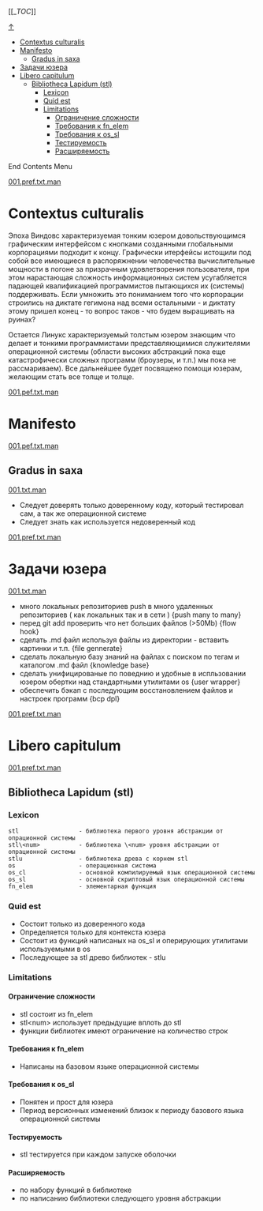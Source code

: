 
[[__TOC_]]

<a name=top></a>
<a class=top-link hide href=#top>↑</a>

<!-- TOC tocDepth:1..6 chapterDepth:1..6 -->

- [Contextus culturalis](#contextus-culturalis)
- [Manifesto](#manifesto)
  - [Gradus in saxa](#gradus-in-saxa)
- [Задачи юзера](#задачи-юзера)
- [Libero capitulum](#libero-capitulum)
  - [Bibliotheca Lapidum (stl)](#bibliotheca-lapidum-stl)
    - [Lexicon](#lexicon)
    - [Quid est](#quid-est)
    - [Limitations](#limitations)
      - [Ограничение сложности](#ограничение-сложности)
      - [Требования к fn\_elem](#требования-к-fn_elem)
      - [Требования к os\_sl](#требования-к-os_sl)
      - [Тестируемость](#тестируемость)
      - [Расширяемость](#расширяемость)

<!-- /TOC -->

End Contents Menu

<!--
CMND: ufl_stl0 4 /home/st/REPOBARE/_repo/st_rc_d/.d/.mul/rbld_readme.mul/.cnt /home/st/REPOBARE/_repo/st_rc_d/.d/.mul/rbld_readme.mul/.prc/README.md

PPWD: /home/st/REPOBARE/_repo/st_rc_d/.d/.mul/rbld_readme.mul/.prc

FLOW: /home/st/REPOBARE/_repo/sta/.d/.st_rc_d.data.d/ufl_stl0/.flow.d/004_d2m

DATE: 28082024020824

DATX: 1724785704
-->


<!-- file:///home/st/REPOBARE/_repo/st_rc_d/.d/.mul/rbld_readme.mul/.cnt/001.contextus_culturalis.d/001.pref.txt.man -->

[001.pref.txt.man](/.d/.mul/rbld_readme.mul/.cnt/001.contextus_culturalis.d/001.pref.txt.man)



# Contextus culturalis

Эпоха Виндовс характеризуемая тонким юзером довольствующимся графическим интерфейсом с кнопками созданными глобальными корпорациями подходит к концу. Графически итерфейсы истощили под собой все имеющиеся в распоряжнении человечества вычислительные мощности в погоне за призрачным удовлетворения пользователя, при этом нарастающая сложность информационных систем усугабляется падающей квалификацией программистов пытающихся их (системы) поддерживать. Если умножить это пониманием того что корпорации строились на диктате гегимона над всеми остальными - и диктату этому пришел конец - то вопрос таков - что будем выращивать на руинах?

Остается Линукс характеризуемый толстым юзером знающим что делает и тонкими программистами представляющимися служителями операционной системы (области высоких абстракций пока еще катастрофически сложных программ (броузеры, и т.п.) мы пока не рассмариваем). Все дальнейшее будет посвящено помощи юзерам, желающим стать все толще и толще.
    

<!-- file:///home/st/REPOBARE/_repo/st_rc_d/.d/.mul/rbld_readme.mul/.cnt/002.manifesto.d/001.pef.txt.man -->

[001.pef.txt.man](/.d/.mul/rbld_readme.mul/.cnt/002.manifesto.d/001.pef.txt.man)



# Manifesto
    

<!-- file:///home/st/REPOBARE/_repo/st_rc_d/.d/.mul/rbld_readme.mul/.cnt/002.manifesto.d/002.walk_to_stone.d/001.pef.txt.man -->

[001.pef.txt.man](/.d/.mul/rbld_readme.mul/.cnt/002.manifesto.d/002.walk_to_stone.d/001.pef.txt.man)



## Gradus in saxa 
    

<!-- file:///home/st/REPOBARE/_repo/st_rc_d/.d/.mul/rbld_readme.mul/.cnt/002.manifesto.d/002.walk_to_stone.d/002.d/001.txt.man -->

[001.txt.man](/.d/.mul/rbld_readme.mul/.cnt/002.manifesto.d/002.walk_to_stone.d/002.d/001.txt.man)



- Следует доверять только доверенному коду, который тестировал сам, а так же операционной системе
- Следует знать как используется недоверенный код    
    

<!-- file:///home/st/REPOBARE/_repo/st_rc_d/.d/.mul/rbld_readme.mul/.cnt/003.user_task.d/001.pref.txt.man -->

[001.pref.txt.man](/.d/.mul/rbld_readme.mul/.cnt/003.user_task.d/001.pref.txt.man)



# Задачи юзера
    

<!-- file:///home/st/REPOBARE/_repo/st_rc_d/.d/.mul/rbld_readme.mul/.cnt/003.user_task.d/002.d/001.txt.man -->

[001.txt.man](/.d/.mul/rbld_readme.mul/.cnt/003.user_task.d/002.d/001.txt.man)



- много локальных репозиториев push в много удаленных репозиториев ( как локальных так и в сети ) \{push many to many}
- перед git add проверить что нет больших файлов (>50Mb) \{flow hook}
- сделать .md файл используя файлы из директории - вставить картинки и т.п. \{file gennerate}
- сделать локальную базу знаний на файлах с поиском по тегам и каталогом .md файл \{knowledge base}
- сделать унифицированые по поведнию и удобные в испльзовании юзером обертки над стандартными утилитами os \{user wrapper}
- обеспечить бэкап с последующим восстановлением файлов и настроек программ \{bcp dpl}
    

<!-- file:///home/st/REPOBARE/_repo/st_rc_d/.d/.mul/rbld_readme.mul/.cnt/901.unsort.d/001.pref.txt.man -->

[001.pref.txt.man](/.d/.mul/rbld_readme.mul/.cnt/901.unsort.d/001.pref.txt.man)



# Libero capitulum
    

<!-- file:///home/st/REPOBARE/_repo/st_rc_d/.d/.mul/rbld_readme.mul/.cnt/901.unsort.d/002.d/001.pref.txt.man -->

[001.pref.txt.man](/.d/.mul/rbld_readme.mul/.cnt/901.unsort.d/002.d/001.pref.txt.man)



## Bibliotheca Lapidum (stl)

### Lexicon

    stl                 - библиотека первого уровня абстракции от опрационной системы
    stl\<num>           - библиотека \<num> уровня абстракции от опрационной системы
    stlu                - библиотека древа с корнем stl
    os                  - операционная система
    os_cl               - основной компилируемый язык операционной системы 
    os_sl               - основной скриптовый язык операционной системы 
    fn_elem             - элементарная функция 

### Quid est

- Состоит только из доверенного кода
- Определяется только для контекста юзера
- Состоит из функций написаных на os_sl и оперирующих утилитами используемыми в os
- Последующее за stl древо библиотек - stlu

### Limitations

#### Ограничение сложности

- stl состоит из fn_elem 
- stl\<num> использует предыдущие вплоть до stl
- функции библиотек имеют ограничение на количество строк
 
#### Требования к fn_elem

- Написаны на базовом языке операционной системы
  
#### Требования к os_sl

- Понятен и прост для юзера
- Период версионных изменений близок к периоду базового языка операционной системы

#### Тестируемость 

- stl тестируется при каждом запуске оболочки

#### Расширяемость

- по набору функций в библиотеке
- по написанию библиотеки следующего уровня абстракции

    



